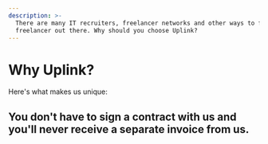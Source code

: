 ```yaml
---
description: >-
  There are many IT recruiters, freelancer networks and other ways to find a
  freelancer out there. Why should you choose Uplink?
---
```


# Why Uplink?

Here's what makes us unique:

## You don't have to sign a contract with us and you'll never receive a separate invoice from us.

